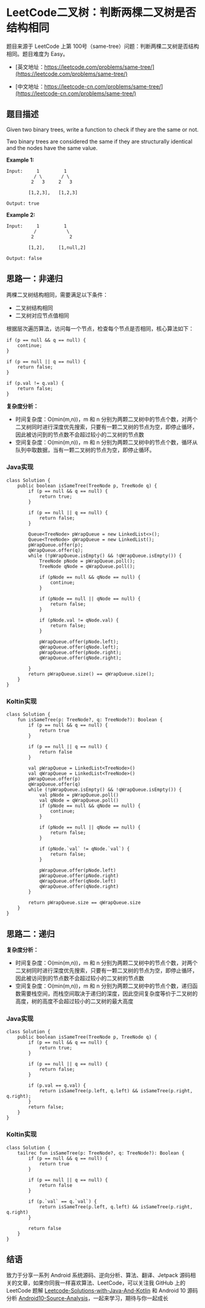 # LeetCode二叉树：判断两棵二叉树是否结构相同

题目来源于 LeetCode 上第 100号（same-tree）问题：判断两棵二叉树是否结构相同。题目难度为 Easy。

* [英文地址：https://leetcode.com/problems/same-tree/](https://leetcode.com/problems/same-tree/)

* [中文地址：https://leetcode-cn.com/problems/same-tree/](https://leetcode-cn.com/problems/same-tree/)

## 题目描述

Given two binary trees, write a function to check if they are the same or not.

Two binary trees are considered the same if they are structurally identical and the nodes have the same value.

**Example 1:**

```
Input:     1         1
          / \       / \
         2   3     2   3

        [1,2,3],   [1,2,3]

Output: true
```

**Example 2:**

```
Input:     1         1
          /           \
         2             2

        [1,2],     [1,null,2]

Output: false
```

## 思路一：非递归

两棵二叉树结构相同，需要满足以下条件：

* 二叉树结构相同
* 二叉树对应节点值相同

根据层次遍历算法，访问每一个节点，检查每个节点是否相同，核心算法如下：

```
if (p == null && q == null) {
    continue;
}

if (p == null || q == null) {
    return false;
}

if (p.val != q.val) {
    return false;
}
```

**复杂度分析：**

* 时间复杂度：O(min(m,n))，m 和 n 分别为两颗二叉树中的节点个数，对两个二叉树同时进行深度优先搜索，只要有一颗二叉树的节点为空，即停止循环，因此被访问到的节点数不会超过较小的二叉树的节点数
* 空间复杂度：O(min(m,n))，m 和 n 分别为两颗二叉树中的节点个数，循环从队列中取数据，当有一颗二叉树的节点为空，即停止循环。

### Java实现

```
class Solution {
    public boolean isSameTree(TreeNode p, TreeNode q) {
        if (p == null && q == null) {
            return true;
        }

        if (p == null || q == null) {
            return false;
        }

        Queue<TreeNode> pWrapQueue = new LinkedList<>();
        Queue<TreeNode> qWrapQueue = new LinkedList();
        pWrapQueue.offer(p);
        qWrapQueue.offer(q);
        while (!pWrapQueue.isEmpty() && !qWrapQueue.isEmpty()) {
            TreeNode pNode = pWrapQueue.poll();
            TreeNode qNode = qWrapQueue.poll();

            if (pNode == null && qNode == null) {
                continue;
            }

            if (pNode == null || qNode == null) {
                return false;
            }

            if (pNode.val != qNode.val) {
                return false;
            }

            pWrapQueue.offer(pNode.left);
            qWrapQueue.offer(qNode.left);
            pWrapQueue.offer(pNode.right);
            qWrapQueue.offer(qNode.right);

        }
        return pWrapQueue.size() == qWrapQueue.size();
    }
}
```

### Koltin实现

```
class Solution {
    fun isSameTree(p: TreeNode?, q: TreeNode?): Boolean {
        if (p == null && q == null) {
            return true
        }

        if (p == null || q == null) {
            return false
        }

        val pWrapQueue = LinkedList<TreeNode>()
        val qWrapQueue = LinkedList<TreeNode>()
        pWrapQueue.offer(p)
        qWrapQueue.offer(q)
        while (!pWrapQueue.isEmpty() && !qWrapQueue.isEmpty()) {
            val pNode = pWrapQueue.poll()
            val qNode = qWrapQueue.poll()
            if (pNode == null && qNode == null) {
                continue;
            }

            if (pNode == null || qNode == null) {
                return false;
            }

            if (pNode.`val` != qNode.`val`) {
                return false;
            }

            pWrapQueue.offer(pNode.left)
            pWrapQueue.offer(pNode.right)
            qWrapQueue.offer(qNode.left)
            qWrapQueue.offer(qNode.right)
        }

        return pWrapQueue.size == qWrapQueue.size
    }
}
```

## 思路二：递归

**复杂度分析：**

* 时间复杂度：O(min(m,n))，m 和 n 分别为两颗二叉树中的节点个数，对两个二叉树同时进行深度优先搜索，只要有一颗二叉树的节点为空，即停止循环，因此被访问到的节点数不会超过较小的二叉树的节点数
* 空间复杂度：O(min(m,n))，m 和 n 分别为两颗二叉树中的节点个数，递归函数需要栈空间，而栈空间取决于递归的深度，因此空间复杂度等价于二叉树的高度，树的高度不会超过较小的二叉树的最大高度

### Java实现

```
class Solution {
    public boolean isSameTree(TreeNode p, TreeNode q) {
        if (p == null && q == null) {
            return true;
        }

        if (p == null || q == null) {
            return false;
        }

        if (p.val == q.val) {
            return isSameTree(p.left, q.left) && isSameTree(p.right, q.right);
        }
        return false;
    }
}
```

### Koltin实现

```
class Solution {
    tailrec fun isSameTree(p: TreeNode?, q: TreeNode?): Boolean {
        if (p == null && q == null) {
            return true
        }

        if (p == null || q == null) {
            return false
        }

        if (p.`val` == q.`val`) {
            return isSameTree(p.left, q.left) && isSameTree(p.right, q.right)
        }

        return false
    }
}
```


## 结语

致力于分享一系列 Android 系统源码、逆向分析、算法、翻译、Jetpack  源码相关的文章，如果你同我一样喜欢算法、LeetCode，可以关注我 GitHub 上的 LeetCode 题解 [Leetcode-Solutions-with-Java-And-Kotlin](https://github.com/hi-dhl/Leetcode-Solutions-with-Java-And-Kotlin) 和  Android 10 源码分析 [Android10-Source-Analysis](https://github.com/hi-dhl/Android10-Source-Analysis)，一起来学习，期待与你一起成长

